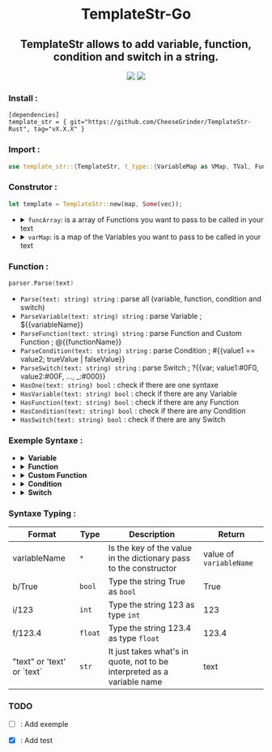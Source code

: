 <div align="center">
    <h1>TemplateStr-Go</h1>
    <h2>TemplateStr allows to add variable, function, condition and switch in a string.</h2>
    <img src="https://img.shields.io/static/v1?label=Rust&message=1.58%5E&color=964B00&style=flat-square&logo=Rust&logoColor=964B00"/>
    <a href="https://github.com/CheeseGrinder/TemplateStr-Rust/actions/workflows/rust.yml">
        <img src="https://img.shields.io/github/actions/workflow/status/CheeseGrinder/TemplateStr-Rust/rust.yml?label=Test&style=flat-square"/>
    </a>
</div>

### Install :
```
[dependencies]
template_str = { git="https://github.com/CheeseGrinder/TemplateStr-Rust", tag="vX.X.X" }
```

### Import :

```rust
use template_str::{TemplateStr, t_type::{VariableMap as VMap, TVal, FuncMap}, varmap, list_func};
```

### Construtor :

```rust
let template = TemplateStr::new(map, Some(vec));
```

<ul>
<li>
<details>
<summary><code>funcArray</code>: is a array of Functions you want to pass to be called in your text</summary><br>

```rust
let vec: FuncMap = list_func![test, test_type];
```

</details>
</li>

<li>
<details>
<summary><code>varMap</code>: is a map of the Variables you want to pass to be called in your text</summary><br>

```rust
let map: VMap = varmap!{
        "Build" => "Succes",
        "var" => "int",
        "str" => "Jame",
        "int" => 32,
        "float" => 4.2,
        "bool" => true,
        "lower" => "azerty",
        "upper" => "AZERTY",
        "swap" => "AzErTy",
        "Map" => varmap!{
            "value" => "Map in Map",
        },
        "MasterMap" => varmap!{
            "SecondMap" => varmap!{
                "value" => "Map in Map in Map",
            },
        },
    };
```

</details>
</li>
</ul>

### Function :

```go
parser.Parse(text)
```

- `Parse(text: string) string` : parse all (variable, function, condition and switch)
- `ParseVariable(text: string) string` : parse Variable ; ${{variableName}}
- `ParseFunction(text: string) string` : parse Function and Custom Function ; @{{functionName}}
- `ParseCondition(text: string) string` : parse Condition ; #{{value1 == value2; trueValue | falseValue}}
- `ParseSwitch(text: string) string` : parse Switch ; ?{{var; value1:#0F0, value2:#00F, ..., _:#000}}
- `HasOne(text: string) bool` : check if there are one syntaxe
- `HasVariable(text: string) bool` : check if there are any Variable
- `HasFunction(text: string) bool` : check if there are any Function
- `HasCondition(text: string) bool` : check if there are any Condition
- `HasSwitch(text: string) bool` : check if there are any Switch

### Exemple Syntaxe :

<ul>
<li>
<details>
<summary><strong>Variable</strong></summary>
</br>

The syntax of the Variables is like if :
- `${{variable}}`
- `${{Map.value}}`
- `${{MasterMap.SecondMap.value. ...}}`

if the value does not exist then `None` is return

<!-- V Be careful, it's not a "go" code, it's just to have some colour in the rendering -->
```go
name = "Jame"

"name is ${{name}}" => parse => "name is Jame"
```

</details>
</li>

<li>
<details>
<summary><strong>Function</strong></summary>
</br>

The syntax of the Function is like if : `@{{function; parameter}}` or `@{{function}}`

internal function list :

- `@{{uppercase; variableName}}`
- `@{{uppercaseFirst; variableName}}`
- `@{{lowercase; variableName}}`
- `@{{swapcase; variableName}}`
- `@{{time}}`
- `@{{date}}`
- `@{{dateTime}}`

<!-- V Be careful, it's not a "go" code, it's just to have some colour in the rendering -->
```go
name = "jame"

"name is @{{uppercase; name}}" => parse => "name is JAME"
```

</details>
</li>

<li>
<details>
<summary><strong>Custom Function</strong></summary>
</br>

The syntax of the Custom Function is like if : `@{{customFunction; param1 param2 ...}}` or `@{{customFunction}}`

`Syntaxe Typing` can be used at the parameter level of custom functions

For developers :
- Parameters to be passed in a `list/vec/array`
- The custom function must necessarily return a `str/string`

</details>
</li>

<li>
<details>
<summary><strong>Condition</strong></summary>
</br>

The syntax of the Condition is like if :
- `#{{value1 == value2; trueValue | falseValue}}`

comparator:
- `==`
- `!=`
- `<=` *
- `<` *
- `>=` *
- `>` *

<details>
<summary>* for this comparator the type <code>string</code> and <code>bool</code> are modified :</summary>

- `string` it's the number of characters that is compared ('text' = 4)
- `bool` it's the value in int that is compared (True = 1)

</details></br>

`value1` is compared with `value2`

`Syntaxe Typing` can be used at `value1` and `value2` level

<!-- V Be careful, it's not a "go" code, it's just to have some colour in the rendering -->
```go
name = "Jame"

"Jame is equal to James ? #{{name == 'James'; Yes | No}}" => parse => "Jame is equal to James ? No"
```

</details>
</li>

<li>
<details>
<summary><strong>Switch</strong></summary>
</br>

The syntax of the Switch is like if : 
- `?{{variableName; value1:#0F0, value2:#00F, ..., _:#000}}`
- `?{{type/variableName; value1:#0F0, value2:#00F, ..., _:#000}}`

The value of `variableName` is compared with all the `values*`,
if a `values*` is equal to the value of `variableName` then the value after the ":" will be returned

you can specify the type of `variableName`, but don't use `Syntaxe Typing`.
If the type is specified then all `values*` will be typed with the same type.

syntaxe for specify type `variableName` :
- `str`
- `int`
- `float`

<!-- V Be careful, it's not a "go" code, it's just to have some colour in the rendering -->
```go
name = "Jame"
yearsOld = 36

"how old is Jame ? ?{{name; Jame:42 years old, William:36 years old, _:I don't know}}" => parse => "how old is Jame ? 42 years old"
"who at 36 years old ? ?{{int/yearsOld; 42:Jame !, 36:William !, _:I don't know}}" => parse => "who at 42 years old ? William !"
```

</details>
</li>
</ul>

### Syntaxe Typing :

| Format                       | Type    | Description                                                             | Return                 |
|------------------------------|---------|-------------------------------------------------------------------------|------------------------|
| variableName                 | `*`     | Is the key of the value in the dictionary pass to the constructor       | value of `variableName`|
| b/True                       | `bool`  | Type the string True as `bool`                                          | True                   |
| i/123                        | `int`   | Type the string 123 as type `int`                                       | 123                    |
| f/123.4                      | `float` | Type the string 123.4 as type `float`                                   | 123.4                  |
| "text" or 'text' or \`text\` | `str`   | It just takes what's in quote, not to be interpreted as a variable name | text                   |

### TODO

- [ ] : Add exemple
- [x] : Add test

 